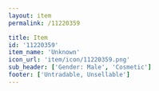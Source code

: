 ```yaml
---
layout: item
permalink: /11220359

title: Item
id: '11220359'
item_name: 'Unknown'
icon_url: 'item/icon/11220359.png'
sub_header: ['Gender: Male', 'Cosmetic']
footer: ['Untradable, Unsellable']
---
```

